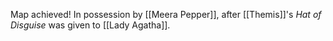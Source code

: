 Map achieved! In possession by [[Meera Pepper]], after [[Themis]]'s *Hat of Disguise* was given to [[Lady Agatha]].